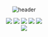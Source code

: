 ###
<div align="center">
  
 ![header](https://capsule-render.vercel.app/api?type=Venom&color=9999CC&height=200&section=header&text=NoJelly%20GitHub&fontColor=ffccff&fontSize=40&animation=fadeIn&fontAlignY=55)

<img src="https://img.shields.io/badge/Github-black?style=flat-square&logo=github&logoColor=#E3A6AE"/> <img src="https://img.shields.io/badge/Spring Boot-green?style=flat-square&logo=Springboot&logoColor=CC6699"/> <img src="https://img.shields.io/badge/JAVA-yellow?style=flat-square&logo=IntelliJidea&logoColor=000000"/> <img src="https://img.shields.io/badge/MySQL-blue?style=flat-square&logo=MariaDB&logoColor=000000"/> <img src="https://img.shields.io/badge/Gradle-gray?style=flat-square&logo=gradle&logoColor=#24A47F"/>
<br>
<a href="https://www.notion.so/JPA-02c642dc999e4b11842cf64302060f98?pvs=4" target="_blank"><img src="https://img.shields.io/badge/notion-000?style=for-the-badge&logo=notion&logoColor=ffffff"/></a>
</div>



<!--
**sunxn0/sunxn0** is a ✨ _special_ ✨ repository because its `README.md` (this file) appears on your GitHub profile.

Here are some ideas to get you started:

- 🔭 I’m currently working on ...
- 🌱 I’m currently learning ...
- 👯 I’m looking to collaborate on ...
- 🤔 I’m looking for help with ...
- 💬 Ask me about ...
- 📫 How to reach me: ...
- 😄 Pronouns: ...
- ⚡ Fun fact: ...
-->
